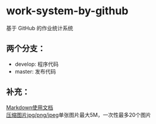 # work-system-by-github
基于 GitHub 的作业统计系统 

## 两个分支：
* develop: 程序代码
* master: 发布代码

## 补充：
[Markdown使用文档](http://wowubuntu.com/markdown/)  
[压缩图片jpg/png/jpeg](https://tinypng.com/)单张图片最大5M，一次性最多20个图片

